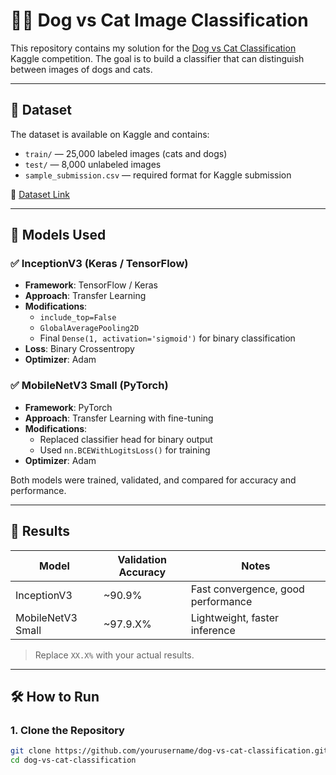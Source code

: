 # 🐶🐱 Dog vs Cat Image Classification

This repository contains my solution for the [Dog vs Cat Classification](https://www.kaggle.com/competitions/dog-vs-cat-classification/data) Kaggle competition. The goal is to build a classifier that can distinguish between images of dogs and cats.

---

## 📁 Dataset

The dataset is available on Kaggle and contains:

- `train/` — 25,000 labeled images (cats and dogs)
- `test/` — 8,000 unlabeled images
- `sample_submission.csv` — required format for Kaggle submission

🔗 [Dataset Link](https://www.kaggle.com/competitions/dog-vs-cat-classification/data)

---

## 🧠 Models Used

### ✅ InceptionV3 (Keras / TensorFlow)
- **Framework**: TensorFlow / Keras
- **Approach**: Transfer Learning
- **Modifications**:
  - `include_top=False`
  - `GlobalAveragePooling2D`
  - Final `Dense(1, activation='sigmoid')` for binary classification
- **Loss**: Binary Crossentropy
- **Optimizer**: Adam

### ✅ MobileNetV3 Small (PyTorch)
- **Framework**: PyTorch
- **Approach**: Transfer Learning with fine-tuning
- **Modifications**:
  - Replaced classifier head for binary output
  - Used `nn.BCEWithLogitsLoss()` for training
- **Optimizer**: Adam

Both models were trained, validated, and compared for accuracy and performance.

---

## 🧪 Results

| Model             | Validation Accuracy | Notes                         |
|------------------|---------------------|-------------------------------|
| InceptionV3       | ~90.9%              | Fast convergence, good performance |
| MobileNetV3 Small | ~97.9.X%              | Lightweight, faster inference |

> Replace `XX.X%` with your actual results.

---

## 🛠️ How to Run

### 1. Clone the Repository

```bash
git clone https://github.com/yourusername/dog-vs-cat-classification.git
cd dog-vs-cat-classification
